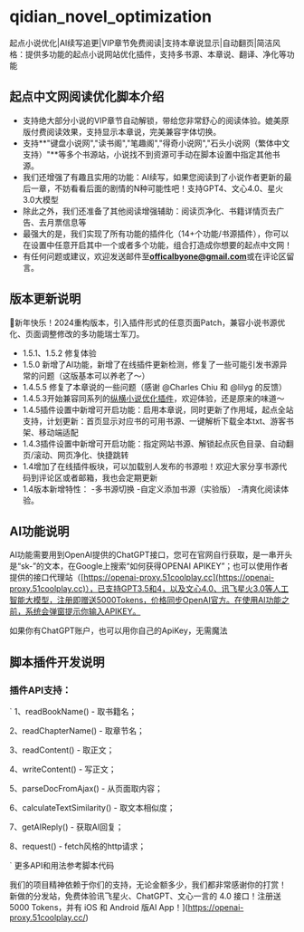 # qidian_novel_optimization
起点小说优化|AI续写追更|VIP章节免费阅读|支持本章说显示|自动翻页|简洁风格：提供多功能的起点小说网站优化插件，支持多书源、本章说、翻译、净化等功能

## 起点中文网阅读优化脚本介绍

*   支持绝大部分小说的VIP章节自动解锁，带给您非常舒心的阅读体验。媲美原版付费阅读效果，支持显示本章说，完美兼容字体切换。
*   支持**"键盘小说网","读书阁","笔趣阁","得奇小说网","石头小说网（繁体中文支持）"**等多个书源站，小说找不到资源可手动在脚本设置中指定其他书源。
*   我们还增强了有趣且实用的功能：AI续写，如果您阅读到了小说作者更新的最后一章，不妨看看后面的剧情的N种可能性吧！支持GPT4、文心4.0、星火3.0大模型
*   除此之外，我们还准备了其他阅读增强辅助：阅读页净化、书籍详情页去广告、去月票信息等
*   最强大的是，我们实现了所有功能的插件化（14+个功能/书源插件），你可以在设置中任意开启其中一个或者多个功能，组合打造成你想要的起点中文网！
*   有任何问题或建议，欢迎发送邮件至**officalbyone@gmail.com**或在评论区留言。

## 版本更新说明

🎉新年快乐！2024重构版本，引入插件形式的任意页面Patch，兼容小说书源优化、页面调整修改的多功能瑞士军刀。

*   1.5.1、1.5.2 修复体验
*   1.5.0 新增了AI功能，新增了在线插件更新检测，修复了一些可能引发书源异常的问题（这版基本可以养老了～）
*   1.4.5.5 修复了本章说的一些问题（感谢 @Charles Chiu 和 @lilyg 的反馈）
*   1.4.5.3开始兼容同系列的[纵横小说优化插件](https://greasyfork.org/zh-CN/scripts/487789-%E7%BA%B5%E6%A8%AA%E5%B0%8F%E8%AF%B4%E4%BC%98%E5%8C%96-%E8%A7%A3%E9%94%81vip%E7%AB%A0%E8%8A%82)，欢迎体验，还是原来的味道～
*   1.4.5插件设置中新增可开启功能：启用本章说，同时更新了作用域，起点全站支持，计划更新：首页显示对应书的可用书源、一键解析下载全本txt、游客书架、移动端适配
*   1.4.3插件设置中新增可开启功能：指定网站书源、解锁起点灰色目录、自动翻页/滚动、网页净化、快捷跳转
*   1.4增加了在线插件板块，可以加载别人发布的书源啦！欢迎大家分享书源代码到评论区或者邮箱，我也会定期更新
*   1.4版本新增特性：
-多书源切换
-自定义添加书源（实验版）
-清爽化阅读体验。

## AI功能说明

AI功能需要用到OpenAI提供的ChatGPT接口，您可在官网自行获取，是一串开头是“sk-”的文本，在Google上搜索“如何获得OPENAI APIKEY”；也可以使用作者提供的接口代理站（[https://openai-proxy.51coolplay.cc](https://openai-proxy.51coolplay.cc)），已支持GPT3.5和4，以及文心4.0、讯飞星火3.0等人工智能大模型，注册即赠送5000Tokens，价格同步OpenAI官方。在使用AI功能之前，系统会弹窗提示你输入APIKEY。

如果你有ChatGPT账户，也可以用你自己的ApiKey，无需魔法

## 脚本插件开发说明

### 插件API支持：
`
1、readBookName() - 取书籍名； 

2、readChapterName() - 取章节名；  

3、readContent() - 取正文；  

4、writeContent() - 写正文；  

5、parseDocFromAjax() - 从页面取内容；  

6、calculateTextSimilarity() - 取文本相似度；  

7、getAIReply() - 获取AI回复；  

8、request() - fetch风格的http请求；  

`
更多API和用法参考脚本代码


我们的项目精神依赖于你们的支持，无论金额多少，我们都非常感谢你的打赏！
新做的分发站，免费体验讯飞星火、ChatGPT、文心一言的 4.0 接口！注册送 5000 Tokens，并有 iOS 和 Android 版AI App！](https://openai-proxy.51coolplay.cc/)
